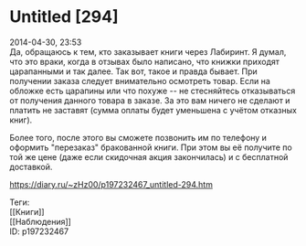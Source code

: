 Untitled [294]
===============

   
 2014-04-30, 23:53   
  Да, обращаюсь к тем, кто заказывает книги через Лабиринт. Я думал, что это враки, когда в отзывах было написано, что книжки приходят царапанными и так далее. Так вот, такое и правда бывает. При получении заказа следует внимательно осмотреть товар. Если на обложке есть царапины или что похуже -- не стесняйтесь отказываться от получения данного товара в заказе. За это вам ничего не сделают и платить не заставят (сумма оплаты будет уменьшена с учётом отказных книг).   
   
 Более того, после этого вы сможете позвонить им по телефону и оформить "перезаказ" бракованной книги. При этом вы её получите по той же цене (даже если скидочная акция закончилась) и с бесплатной доставкой.   
    
 <https://diary.ru/~zHz00/p197232467_untitled-294.htm>   
   
 Теги:   
 [[Книги]]   
 [[Наблюдения]]   
 ID: p197232467